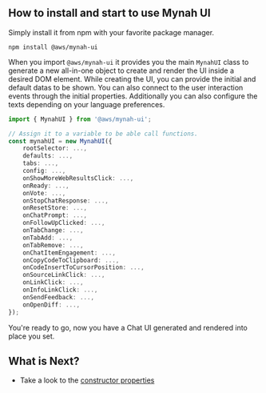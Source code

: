 ## How to install and start to use Mynah UI
Simply install it from npm with your favorite package manager.
```console
npm install @aws/mynah-ui
```

When you import `@aws/mynah-ui` it provides you the main `MynahUI` class to generate a new all-in-one object to create and render the UI inside a desired DOM element. While creating the UI, you can provide the initial and default datas to be shown. You can also connect to the user interaction events through the initial properties. Additionally you can also configure the texts depending on your language preferences.

``` typescript
import { MynahUI } from '@aws/mynah-ui';

// Assign it to a variable to be able call functions.
const mynahUI = new MynahUI({
    rootSelector: ...,
    defaults: ...,
    tabs: ...,
    config: ...,
    onShowMoreWebResultsClick: ...,
    onReady: ...,
    onVote: ...,
    onStopChatResponse: ...,
    onResetStore: ...,
    onChatPrompt: ...,
    onFollowUpClicked: ...,
    onTabChange: ...,
    onTabAdd: ...,
    onTabRemove: ...,
    onChatItemEngagement: ...,
    onCopyCodeToClipboard: ...,
    onCodeInsertToCursorPosition: ...,
    onSourceLinkClick: ...,
    onLinkClick: ...,
    onInfoLinkClick: ...,
    onSendFeedback: ...,
    onOpenDiff: ...,
});
```

You're ready to go, now you have a Chat UI generated and rendered into place you set.

## What is Next?
- Take a look to the [constructor properties](./PROPERTIES.md)

